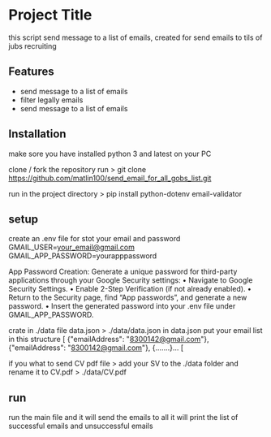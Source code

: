 # Project Title
this script send message to a list of emails, created for send emails to tils of jubs recruiting

## Features
- send message to a list of emails
- filter legally emails
- send message to a list of emails

## Installation
make sore you have installed python 3 and latest on your PC

clone / fork the repository 
run > git clone https://github.com/matlin100/send_email_for_all_gobs_list.git

run in the project directory > pip install python-dotenv email-validator


## setup 
create an .env file for stot your email and password 
GMAIL_USER=your_email@gmail.com
GMAIL_APP_PASSWORD=yourapppassword

App Password Creation: Generate a unique password for third-party applications through your Google Security settings:
	•	Navigate to Google Security Settings.
	•	Enable 2-Step Verification (if not already enabled).
	•	Return to the Security page, find “App passwords”, and generate a new password.
	•	Insert the generated password into your .env file under GMAIL_APP_PASSWORD.
 

crate in ./data file data.json > ./data/data.json
in data.json put your email list in this structure
[
    {"emailAddress": "8300142@gmail.com"},
    {"emailAddress": "8300142@gmail.com"},
    {.......}...
[

if you what to send CV pdf file >
add your SV to the ./data folder and rename it to CV.pdf > ./data/CV.pdf
## run
run the main file and it will send the emails to all
it will print the list of successful emails 
and unsuccessful emails 



